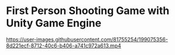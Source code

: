 # First Person Shooting Game with Unity Game Engine



https://user-images.githubusercontent.com/81755254/199075356-8d221ecf-8712-40c6-b406-a741c972a613.mp4
